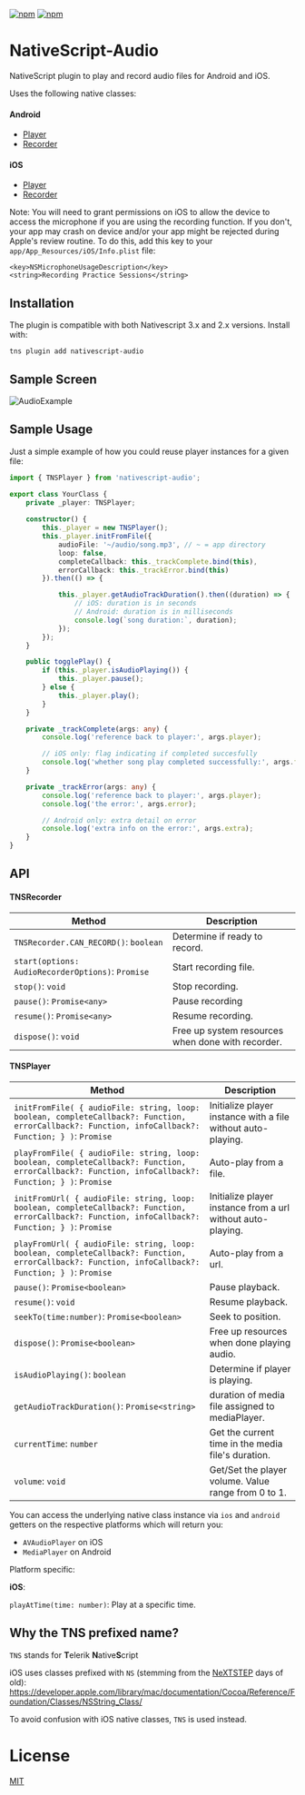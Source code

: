 [![npm](https://img.shields.io/npm/v/nativescript-audio.svg)](https://www.npmjs.com/package/nativescript-audio)
[![npm](https://img.shields.io/npm/dt/nativescript-audio.svg?label=npm%20downloads)](https://www.npmjs.com/package/nativescript-audio)

# NativeScript-Audio
NativeScript plugin to play and record audio files for Android and iOS.

Uses the following native classes:

#### Android

* [Player](http://developer.android.com/reference/android/media/MediaPlayer.html)
* [Recorder](http://developer.android.com/reference/android/media/MediaRecorder.html)

#### iOS

* [Player](https://developer.apple.com/library/ios/documentation/AVFoundation/Reference/AVAudioPlayerClassReference/)
* [Recorder](https://developer.apple.com/library/ios/documentation/AVFoundation/Reference/AVAudioRecorder_ClassReference/)

Note: You will need to grant permissions on iOS to allow the device to access the microphone if you are using the recording function. If you don't, your app may crash on device and/or your app might be rejected during Apple's review routine. To do this, add this key to your `app/App_Resources/iOS/Info.plist` file:

```
<key>NSMicrophoneUsageDescription</key>
<string>Recording Practice Sessions</string>
```

## Installation
The plugin is compatible with both Nativescript 3.x and 2.x versions. Install with:

`tns plugin add nativescript-audio`


## Sample Screen

![AudioExample](screens/audiosample.gif)

## Sample Usage

Just a simple example of how you could reuse player instances for a given file:

``` typescript
import { TNSPlayer } from 'nativescript-audio';

export class YourClass {
	private _player: TNSPlayer;
	
	constructor() {
		this._player = new TNSPlayer();
		this._player.initFromFile({
			audioFile: '~/audio/song.mp3', // ~ = app directory
			loop: false,
			completeCallback: this._trackComplete.bind(this),
			errorCallback: this._trackError.bind(this)
		}).then(() => {

			this._player.getAudioTrackDuration().then((duration) => {
				// iOS: duration is in seconds
				// Android: duration is in milliseconds
				console.log(`song duration:`, duration);
			});
		});
	}

	public togglePlay() {
		if (this._player.isAudioPlaying()) {
			this._player.pause();
		} else {
			this._player.play();
		}
	}

	private _trackComplete(args: any) {
		console.log('reference back to player:', args.player);

		// iOS only: flag indicating if completed succesfully
		console.log('whether song play completed successfully:', args.flag);
	}

	private _trackError(args: any) {
		console.log('reference back to player:', args.player);
		console.log('the error:', args.error);

		// Android only: extra detail on error
		console.log('extra info on the error:', args.extra);
	}
}

```

## API

#### TNSRecorder

Method |  Description
-------- | ---------
`TNSRecorder.CAN_RECORD()`: `boolean` | Determine if ready to record.
`start(options: AudioRecorderOptions)`: `Promise` | Start recording file.
`stop()`: `void` | Stop recording.
`pause()`: `Promise<any>` | Pause recording
`resume()`: `Promise<any>` | Resume recording.
`dispose()`: `void` | Free up system resources when done with recorder.

#### TNSPlayer

Method |  Description
-------- | ---------
`initFromFile( { audioFile: string, loop: boolean, completeCallback?: Function, errorCallback?: Function, infoCallback?: Function; } )`: `Promise` | Initialize player instance with a file without auto-playing.
`playFromFile( { audioFile: string, loop: boolean, completeCallback?: Function, errorCallback?: Function, infoCallback?: Function; } )`: `Promise` | Auto-play from a file.
`initFromUrl( { audioFile: string, loop: boolean, completeCallback?: Function, errorCallback?: Function, infoCallback?: Function; } )`: `Promise` | Initialize player instance from a url without auto-playing.
`playFromUrl( { audioFile: string, loop: boolean, completeCallback?: Function, errorCallback?: Function, infoCallback?: Function; } )`: `Promise` | Auto-play from a url.
`pause()`: `Promise<boolean>` | Pause playback.
`resume()`: `void` | Resume playback.
`seekTo(time:number)`: `Promise<boolean>` | Seek to position.
`dispose()`: `Promise<boolean>` | Free up resources when done playing audio.
`isAudioPlaying()`: `boolean` | Determine if player is playing.
`getAudioTrackDuration()`: `Promise<string>` | duration of media file assigned to mediaPlayer.
`currentTime`: `number` | Get the current time in the media file's duration.
`volume`: `void` | Get/Set the player volume. Value range from 0 to 1.

You can access the underlying native class instance via `ios` and `android` getters on the respective platforms which will return you:

* `AVAudioPlayer` on iOS
* `MediaPlayer` on Android

Platform specific:

**iOS**:

`playAtTime(time: number)`: Play at a specific time.

## Why the TNS prefixed name?

`TNS` stands for **T**elerik **N**ative**S**cript

iOS uses classes prefixed with `NS` (stemming from the [NeXTSTEP](https://en.wikipedia.org/wiki/NeXTSTEP) days of old):
https://developer.apple.com/library/mac/documentation/Cocoa/Reference/Foundation/Classes/NSString_Class/

To avoid confusion with iOS native classes, `TNS` is used instead.

# License

[MIT](/LICENSE)
